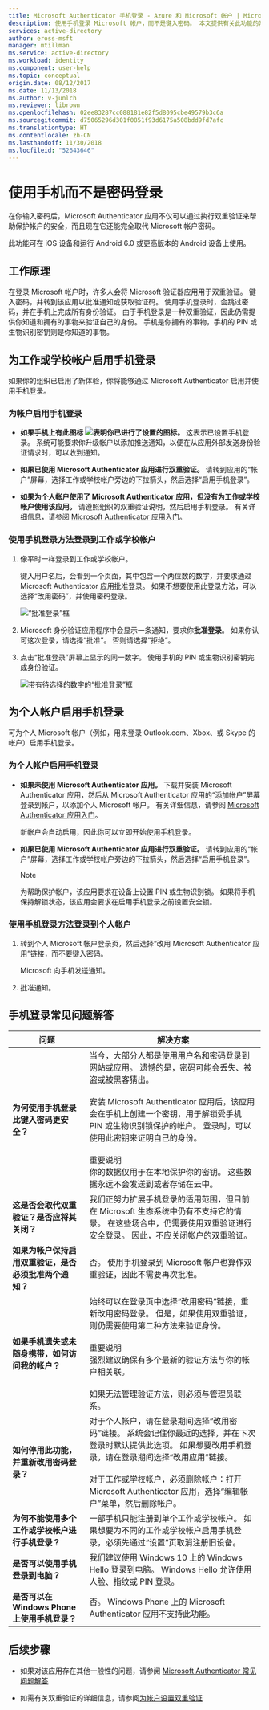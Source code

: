 ```yaml
---
title: Microsoft Authenticator 手机登录 - Azure 和 Microsoft 帐户 | Microsoft Docs
description: 使用手机登录 Microsoft 帐户，而不是键入密码。 本文提供有关此功能的常见问题解答。
services: active-directory
author: eross-msft
manager: mtillman
ms.service: active-directory
ms.workload: identity
ms.component: user-help
ms.topic: conceptual
origin.date: 08/12/2017
ms.date: 11/13/2018
ms.author: v-junlch
ms.reviewer: librown
ms.openlocfilehash: 02ee83287cc088181e82f5d8095cbe49579b3c6a
ms.sourcegitcommit: d75065296d301f0851f93d6175a508bdd9fd7afc
ms.translationtype: HT
ms.contentlocale: zh-CN
ms.lasthandoff: 11/30/2018
ms.locfileid: "52643646"
---
```

# <a name="sign-in-with-your-phone-not-your-password"></a>使用手机而不是密码登录
在你输入密码后，Microsoft Authenticator 应用不仅可以通过执行双重验证来帮助保护帐户的安全，而且现在它还能完全取代 Microsoft 帐户密码。

此功能可在 iOS 设备和运行 Android 6.0 或更高版本的 Android 设备上使用。
 
## <a name="how-it-works"></a>工作原理
在登录 Microsoft 帐户时，许多人会将 Microsoft 验证器应用用于双重验证。 键入密码，并转到该应用以批准通知或获取验证码。 使用手机登录时，会跳过密码，并在手机上完成所有身份验证。 由于手机登录是一种双重验证，因此仍需提供你知道和拥有的事物来验证自己的身份。 手机是你拥有的事物，手机的 PIN 或生物识别密钥则是你知道的事物。

## <a name="turn-on-phone-sign-in-for-your-work-or-school-account"></a>为工作或学校帐户启用手机登录 
如果你的组织已启用了新体验，你将能够通过 Microsoft Authenticator 启用并使用手机登录。

### <a name="to-turn-on-phone-sign-in-for-your-account"></a>为帐户启用手机登录

- **如果手机上有此图标 ![表明你已进行了设置的图标](./media/microsoft-authenticator-app-phone-signin-faq/icon.png)。** 这表示已设置手机登录。 系统可能要求你升级帐户以添加推送通知，以便在从应用外部发送身份验证请求时，可以收到通知。 

- **如果已使用 Microsoft Authenticator 应用进行双重验证。** 请转到应用的“帐户”屏幕，选择工作或学校帐户旁边的下拉箭头，然后选择“启用手机登录”。 

- **如果为个人帐户使用了 Microsoft Authenticator 应用，但没有为工作或学校帐户使用该应用。** 请遵照组织的双重验证说明，然后启用手机登录。 有关详细信息，请参阅 [Microsoft Authenticator 应用入门](microsoft-authenticator-app-how-to.md)。

### <a name="to-use-phone-sign-in-to-sign-in-to-your-work-or-school-account"></a>使用手机登录方法登录到工作或学校帐户 

1. 像平时一样登录到工作或学校帐户。 

    键入用户名后，会看到一个页面，其中包含一个两位数的数字，并要求通过 Microsoft Authenticator 应用批准登录。 如果不想要使用此登录方法，可以选择“改用密码”，并使用密码登录。

    ![“批准登录”框](media\microsoft-authenticator-app-phone-signin-faq/microsoft-auth-app-sign-in.png)

2. Microsoft 身份验证应用程序中会显示一条通知，要求你**批准登录**。 如果你认可这次登录，请选择“批准”。 否则请选择“拒绝”。 

3. 点击“批准登录”屏幕上显示的同一数字。 使用手机的 PIN 或生物识别密钥完成身份验证。

    ![带有待选择的数字的“批准登录”框](media\microsoft-authenticator-app-phone-signin-faq/microsoft-auth-app-sign-in-numbers.png)

## <a name="turn-on-phone-sign-in-for-your-personal-account"></a>为个人帐户启用手机登录 
可为个人 Microsoft 帐户（例如，用来登录 Outlook.com、Xbox、或 Skype 的帐户）启用手机登录。

### <a name="to-turn-on-phone-sign-in-for-your-personal-account"></a>为个人帐户启用手机登录

- **如果未使用 Microsoft Authenticator 应用。** 下载并安装 Microsoft Authenticator 应用，然后从 Microsoft Authenticator 应用的“添加帐户”屏幕登录到帐户，以添加个人 Microsoft 帐户。 有关详细信息，请参阅 [Microsoft Authenticator 应用入门](microsoft-authenticator-app-how-to.md)。

    新帐户会自动启用，因此你可以立即开始使用手机登录。 

- **如果已使用 Microsoft Authenticator 应用进行双重验证。** 请转到应用的“帐户”屏幕，选择工作或学校帐户旁边的下拉箭头，然后选择“启用手机登录”。

    >[!NOTE]
    >为帮助保护帐户，该应用要求在设备上设置 PIN 或生物识别锁。 如果将手机保持解锁状态，该应用会要求在启用手机登录之前设置安全锁。

### <a name="to-use-phone-sign-in-to-sign-in-to-your-personal-account"></a>使用手机登录方法登录到个人帐户 

1. 转到个人 Microsoft 帐户登录页，然后选择“改用 Microsoft Authenticator 应用”链接，而不要键入密码。 

    Microsoft 向手机发送通知。 

2. 批准通知。 

## <a name="phone-sign-in-faq"></a>手机登录常见问题解答
|**问题**|**解决方案**|
|--------------|-------------|
|**为何使用手机登录比键入密码更安全？**|当今，大部分人都是使用用户名和密码登录到网站或应用。 遗憾的是，密码可能会丢失、被盗或被黑客猜出。<br><br>安装 Microsoft Authenticator 应用后，该应用会在手机上创建一个密钥，用于解锁受手机 PIN 或生物识别锁保护的帐户。 登录时，可以使用此密钥来证明自己的身份。<br><br>重要说明<br>你的数据仅用于在本地保护你的密钥。 这些数据永远不会发送到或者存储在云中。|
|**这是否会取代双重验证？是否应将其关闭？**| 我们正努力扩展手机登录的适用范围，但目前在 Microsoft 生态系统中仍有不支持它的情景。 在这些场合中，仍需要使用双重验证进行安全登录。 因此，不应关闭帐户的双重验证。|
|**如果为帐户保持启用双重验证，是否必须批准两个通知？**| 否。 使用手机登录到 Microsoft 帐户也算作双重验证，因此不需要再次批准。|
|**如果手机遗失或未随身携带，如何访问我的帐户？**| 始终可以在登录页中选择“改用密码”链接，重新改用密码登录。 但是，如果使用双重验证，则仍需要使用第二种方法来验证身份。<br><br>重要说明<br>强烈建议确保有多个最新的验证方法与你的帐户相关联。<br><br>如果无法管理验证方法，则必须与管理员联系。|
|**如何停用此功能，并重新改用密码登录？**|对于个人帐户，请在登录期间选择“改用密码”链接。 系统会记住你最近的选择，并在下次登录时默认提供此选项。 如果想要改用手机登录，请在登录期间选择“改用应用”链接。<br><br>对于工作或学校帐户，必须删除帐户：打开 Microsoft Authenticator 应用，选择“编辑帐户”菜单，然后删除帐户。|
|**为何不能使用多个工作或学校帐户进行手机登录？**| 一部手机只能注册到单个工作或学校帐户。 如果想要为不同的工作或学校帐户启用手机登录，必须先通过“设置”页取消注册旧设备。|
|**是否可以使用手机登录到电脑？**| 我们建议使用 Windows 10 上的 Windows Hello 登录到电脑。 Windows Hello 允许使用人脸、指纹或 PIN 登录。|
|**是否可以在 Windows Phone 上使用手机登录？**| 否。 Windows Phone 上的 Microsoft Authenticator 应用不支持此功能。|

## <a name="next-steps"></a>后续步骤
- 如果对该应用存在其他一般性的问题，请参阅 [Microsoft Authenticator 常见问题解答](microsoft-authenticator-app-faq.md)

- 如需有关双重验证的详细信息，请参阅[为帐户设置双重验证](multi-factor-authentication-end-user-first-time.md)

